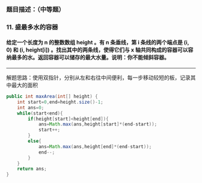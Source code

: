### 题目描述：（中等题）

### 11. 盛最多水的容器

#### 给定一个长度为 n 的整数数组 height 。有 n 条垂线，第 i 条线的两个端点是 (i, 0) 和 (i, height[i]) 。找出其中的两条线，使得它们与 x 轴共同构成的容器可以容纳最多的水。返回容器可以储存的最大水量。说明：你不能倾斜容器。

--- 

解题思路：使用双指针，分别从左和右往中间便利，每一步移动较短的板，记录其中最大的面积

```java
public int maxArea(int[] height) {
    int start=0,end=height.size()-1;
    int ans=0;
    while(start<end){
        if(height[start]<height[end]){
            ans=Math.max(ans,height[start]*(end-start));
            start++;
        }
        else{
            ans=Math.max(ans,height[end]*(end-start));
            end--;
        }
    }
    return ans;    
}
```
